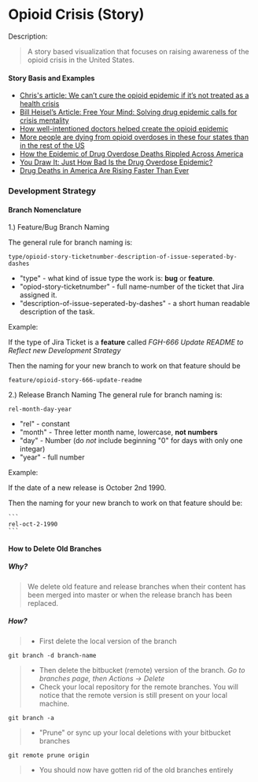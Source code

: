 # Opioid Crisis (Story)

Description: 
> A story based visualization that focuses on raising awareness of the opioid crisis in the United States.

#### Story Basis and Examples
- [Chris's article: We can’t cure the opioid epidemic if it’s not treated as a health crisis](http://thehill.com/blogs/pundits-blog/healthcare/339914-we-cant-cure-the-opioid-epidemic-if-its-not-treated-as-a-health-crisis)
- [Bill Heisel’s Article: Free Your Mind: Solving drug epidemic calls for crisis mentality](https://www.centerforhealthjournalism.org/2017/08/15/free-your-mind-solving-drug-epidemic-calls-crisis-mentality)
- [How well-intentioned doctors helped create the opioid epidemic](https://www.vox.com/2017/11/7/16387318/doctors-helped-create-opioid-epidemic)
- [More people are dying from opioid overdoses in these four states than in the rest of the US](http://www.businessinsider.com/opioid-crisis-death-rates-four-states-us-average-trump-2017-10)
- [How the Epidemic of Drug Overdose Deaths Rippled Across America](https://www.nytimes.com/interactive/2016/01/07/us/drug-overdose-deaths-in-the-us.html)
- [You Draw It: Just How Bad Is the Drug Overdose Epidemic?](https://www.nytimes.com/interactive/2017/04/14/upshot/drug-overdose-epidemic-you-draw-it.html)
- [Drug Deaths in America Are Rising Faster Than Ever](https://www.nytimes.com/interactive/2017/06/05/upshot/opioid-epidemic-drug-overdose-deaths-are-rising-faster-than-ever.html)

### Development Strategy

#### Branch Nomenclature
1.) Feature/Bug Branch Naming

The general rule for branch naming is:
```
type/opioid-story-ticketnumber-description-of-issue-seperated-by-dashes
```
 * "type" - what kind of issue type the work is: **bug** or **feature**. 
 * "opiod-story-ticketnumber" - full name-number of the ticket that Jira assigned it.
 * "description-of-issue-seperated-by-dashes" - a short human readable description of the task.

Example:

   If the type of Jira Ticket is a **feature** called *FGH-666 Update README to Reflect new Development Strategy*
   
   Then the naming for your new branch to work on that feature should be
   ```
   feature/opioid-story-666-update-readme
   ```

2.) Release Branch Naming
The general rule for branch naming is:
```
rel-month-day-year
```
 * "rel" - constant 
 * "month" - Three letter month name, lowercase, **not numbers**
 * "day" - Number (do *not* include beginning "0" for days with only one integar)
 * "year" - full number
 
 Example:
 
   If the date of a new release is October 2nd 1990.
   
   Then the naming for your new branch to work on that feature should be:
    
    ```
    rel-oct-2-1990
    ```

#### How to Delete Old Branches

##### Why?
>We delete old feature and release branches when their content has been merged into master or when the release branch has been replaced.

##### How?
> * First delete the local version of the branch
```
git branch -d branch-name
```
> * Then delete the bitbucket (remote) version of the branch. *Go to branches page, then Actions -> Delete*
> * Check your local repository for the remote branches. You will notice that the remote version is still present on your local machine.
```
git branch -a
```
> * "Prune" or sync up your local deletions with your bitbucket branches
```
git remote prune origin
```
> * You should now have gotten rid of the old branches entirely

